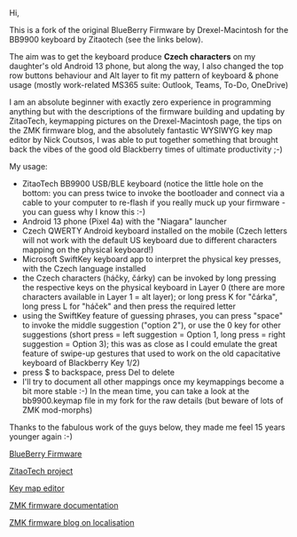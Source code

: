 Hi,

This is a fork of the original BlueBerry Firmware by Drexel-Macintosh for the BB9900 keyboard by Zitaotech
(see the links below).

The aim was to get the keyboard produce **Czech characters** on my daughter's old Android 13 phone, but along the way, 
I also changed the top row buttons behaviour and Alt layer to fit my pattern of keyboard & phone usage (mostly work-related MS365 suite: Outlook, Teams, To-Do, OneDrive)

I am an absolute beginner with exactly zero experience in programming anything but with the descriptions of the firmware building and updating by ZitaoTech, 
keymapping pictures on the Drexel-Macintosh page, the tips on the ZMK firmware blog, and the absolutely fantastic WYSIWYG key map editor by Nick Coutsos, I was able to put together 
something that brought back the vibes of the good old Blackberry times of ultimate productivity ;-)

My usage:
- ZitaoTech BB9900 USB/BLE keyboard (notice the little hole on the bottom: you can press twice to invoke the bootloader and connect via a cable to your computer to re-flash if you really muck up your firmware - you can guess why I know this :-)
- Android 13 phone (Pixel 4a) with the "Niagara" launcher
- Czech QWERTY Android keyboard installed on the mobile (Czech letters will not work with the default US keyboard due to different characters mapping on the physical keyboard!)
- Microsoft SwiftKey keyboard app to interpret the physical key presses, with the Czech language installed
- the Czech characters (háčky, čárky) can be invoked by long pressing the respective keys on the physical keyboard in Layer 0 (there are more characters available in Layer 1 = alt layer); or long press K for "čárka", long press L for "háček" and then press the required letter
- using the SwiftKey feature of guessing phrases, you can press "space" to invoke the middle suggestion ("option 2"), or use the 0 key for other suggestions (short press = left suggestion = Option 1, long press = right suggestion = Option 3); this was as close as I could emulate the great feature of swipe-up gestures that used to work on the old capacitative keyboard of Blackberry Key 1/2)
- press $ to backspace, press Del to delete
- I'll try to document all other mappings once my keymappings become a bit more stable :-) In the mean time, you can take a look at the bb9900.keymap file in my fork for the raw details (but beware of lots of ZMK mod-morphs) 


Thanks to the fabulous work of the guys below, they made me feel 15 years younger again :-)

[BlueBerry Firmware](https://github.com/Drexel-Macintosh/BlueBerry_Q20/blob/main/README.md)

[ZitaoTech project](https://github.com/ZitaoTech/BB9900-USB_BLE_Keyboard)

[Key map editor](https://nickcoutsos.github.io/keymap-editor/)

[ZMK firmware documentation](https://zmk.dev/docs)

[ZMK firmware blog on localisation](https://zmk.dev/blog/2024/01/05/zmk-tools)
